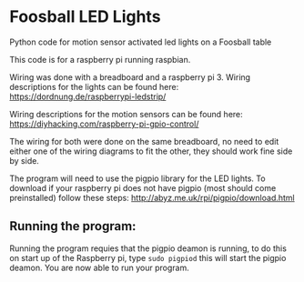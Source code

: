 # Foosball LED Lights
Python code for motion sensor activated led lights on a Foosball table

This code is for a raspberry pi running raspbian.

Wiring was done with a breadboard and a raspberry pi 3.
Wiring descriptions for the lights can be found here:
https://dordnung.de/raspberrypi-ledstrip/

Wiring descriptions for the motion sensors can be found here:
https://diyhacking.com/raspberry-pi-gpio-control/

The wiring for both were done on the same breadboard, no need to edit either one of the wiring diagrams to fit the other, they should work fine side by side.


 The program will need to use the pigpio library for the LED lights.
 To download if your raspberry pi does not have pigpio (most should come preinstalled) follow these steps:
 http://abyz.me.uk/rpi/pigpio/download.html
  
 ## Running the program:
 Running the program requies that the pigpio deamon is running, to do this on start up of the Raspberry pi, type `sudo pigpiod` this will start the pigpio deamon. You are now able to run your program.
